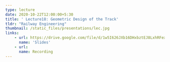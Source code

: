 ```yaml
---
type: lecture
date: 2020-10-22T12:00:00+5:30
title: ' Lecture18: Geometric Design of the Track'
tldr: "Railway Engineering"
thumbnail: /static_files/presentations/lec.jpg
links: 
    - url: https://drive.google.com/file/d/1w5I626JXb16DHxbztEJ8LxhRFexbvFln/view?usp=sharing
      name: 'Slides'
    - url: 
      name: Recording
---
```

